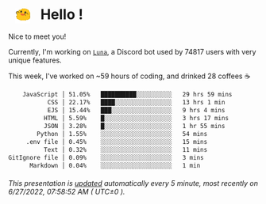 <h1>   <img src="./spoinky.gif" style="vertical-align:middle;" width="30px">   Hello ! </h1>

Nice to meet you!

Currently, I'm working on <a href='https://github.com/Asgarrrr/Luna'>`Luna`</a>, a Discord bot used by 74817 users with very unique features.

This week, I've worked on ~59 hours of coding, and drinked 28 coffees ☕

```
    JavaScript │ 51.05%   ██████████░░░░░░░░░░   29 hrs 59 mins
           CSS │ 22.17%   ████░░░░░░░░░░░░░░░░   13 hrs 1 min
           EJS │ 15.44%   ███░░░░░░░░░░░░░░░░░   9 hrs 4 mins
          HTML │ 5.59%    █░░░░░░░░░░░░░░░░░░░   3 hrs 17 mins
          JSON │ 3.28%    █░░░░░░░░░░░░░░░░░░░   1 hr 55 mins
        Python │ 1.55%    ░░░░░░░░░░░░░░░░░░░░   54 mins
     .env file │ 0.45%    ░░░░░░░░░░░░░░░░░░░░   15 mins
          Text │ 0.32%    ░░░░░░░░░░░░░░░░░░░░   11 mins
GitIgnore file │ 0.09%    ░░░░░░░░░░░░░░░░░░░░   3 mins
      Markdown │ 0.04%    ░░░░░░░░░░░░░░░░░░░░   1 min
```

###### This presentation is [updated](https://github.com/Asgarrrr) automatically every 5 minute, most recently on 6/27/2022, 07:58:52 AM ( UTC±0 ).